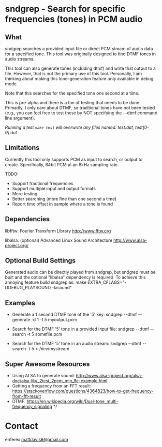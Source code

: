 sndgrep - Search for specific frequencies (tones) in PCM audio
==============================================================


What
----
sndgrep searches a provided input file or direct PCM stream of audio data for a
specified tone.  This tool was originally designed to find DTMF tones in audio
streams.

This tool can also generate tones (including dtmf) and write that output to a
file. However, that is not the primary use of this tool.  Personally, I am 
thinking about making this tone-generation feature only available in debug mode.

Note that this searches for the specified tone one second at a time.

This is pre-alpha and there is a ton of testing that needs to be done.
Primarily, I only care about DTMF, so traditional tones have not been tested
(e.g., you can feel free to test these by NOT specifying the --dtmf command
line argument).

*Running a test `make test` will overwrite any files 
named: test.dat, test[0-9].dat*


Limitations
-----------
Currently this tool only supports PCM as input to search, or output to create.
Specifically, 64bit PCM at an 8kHz sampling rate.

TODO: 
* Support fractional frequencies
* Support multiple input and output formats
* More testing
* Better searching (more fine than one second a time)
* Report time offset in sample where a tone is found


Dependencies
------------
libfftw: Fourier Transform Library
http://www.fftw.org

libalsa: (optional) Advanced Linux Sound Architecture
http://www.alsa-project.org/


Optional Build Settings
-----------------------
Generated audio can be directly played from sndgrep, but sndgrep must be built
and the optional "libalsa" dependency is required.  To achieve this annoying
feature build sndgrep as:
    make EXTRA_CFLAGS="-DDEBUG_PLAYSOUND -lasound"


Examples
--------
* Generate a 1 second DTMF tone of the '5' key:
sndgrep --dtmf --generate -d 1 -t 5 myoutput.pcm

* Search for the DTMF '5' tone in a provided input file:
sndgrep --dtmf --search -t 5 somefile.pcm

* Search for the DTMF '5' tone in an audio stream:
sndgrep --dtmf --search -t 5 < /dev/mystream


Super Awesome Resources
-----------------------
* Using ALSA to generate sound: http://www.alsa-project.org/alsa-doc/alsa-lib/_2test_2pcm_min_8c-example.html
* Getting a frequency from an FFT result: https://stackoverflow.com/questions/4364823/how-to-get-frequency-from-fft-result
* DTMF: https://en.wikipedia.org/wiki/Dual-tone_multi-frequency_signaling */


Contact
=======
enferex 
mattdavis9@gmail.com
